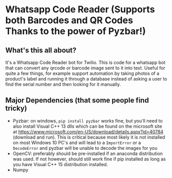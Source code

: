 # Whatsapp Code Reader (Supports both Barcodes and QR Codes Thanks to the power of Pyzbar!)

## What's this all about?

It's a Whatsapp Code Reader bot for Twilio. This is code for a whatsapp bot that can convert any qrcode or barcode image sent to it into text. Useful for quite a few things, for example support automation by taking photos of a product's label and running it through a database instead of asking a user to find the serial number and then looking for it manually.

## Major Dependencies (that some people find tricky)

- Pyzbar: on windows, ```pip install pyzbar``` works fine, but you'll need to also install Visual C++ 13 dlls which can be found on the microsoft site at https://www.microsoft.com/en-US/download/details.aspx?id=40784 (download and run). This is critical because most likely it is not installed on most Windows 10 PC's and will lead to a ```ImportError``` or a ```DecodeError``` and pyzbar will be unable to decode the images for you
- OpenCV: preferably should be pre-installed if an anaconda distribution was used. If not however, should still work fine if pip installed as long as you have Visual C++ 15 distribution installed.
- Numpy

